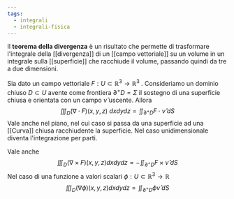 ```yaml
---
tags:
  - integrali
  - integrali-fisica
---
```

Il **teorema della divergenza** è un risultato che permette di trasformare l'integrale della [[divergenza]] di un [[campo vettoriale]] su un volume in un integrale sulla [[superficie]] che racchiude il volume, passando quindi da tre a due dimensioni.

Sia dato un campo vettoriale $F : U ⊂ \mathbb{R}^{3} → \mathbb{R}^{3}$ . Consideriamo un dominio chiuso $D ⊂ U$ avente come frontiera $∂^+D = \Sigma$ il sostegno di una superficie chiusa e orientata con un campo $\hat{\nu}$ uscente. Allora
$$\iiint_{D}(\nabla\cdot F)(x,y,z)\ dxdydz=\iint_{\partial^+D}F\cdot\hat{\nu}\;dS$$
Vale anche nel piano, nel cui caso si passa da una superficie ad una [[Curva]] chiusa racchiudente la superficie. Nel caso unidimensionale diventa l'integrazione per parti.

Vale anche
$$\iiint_{D}(\nabla\times F)(x,y,z)dxdydz=-\iint_{\partial^+D}F\times\hat{\nu}\;dS$$
Nel caso di una funzione a valori scalari $\phi:U\subset \mathbb{R}^{3}\rightarrow \mathbb{R}$
$$\iiint_{D}(\nabla\phi)(x,y,z)dxdydz=\iint_{\partial^+D}\phi\hat{\nu}\;dS$$
